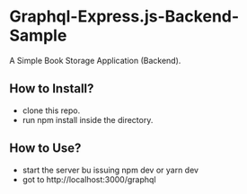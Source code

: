 # Graphql-Express.js-Backend-Sample
A Simple Book Storage Application (Backend).

## How to Install?
  * clone this repo.
  * run npm install inside the directory.

## How to Use?
  * start the server bu issuing npm dev or yarn dev
  * got to http://localhost:3000/graphql
